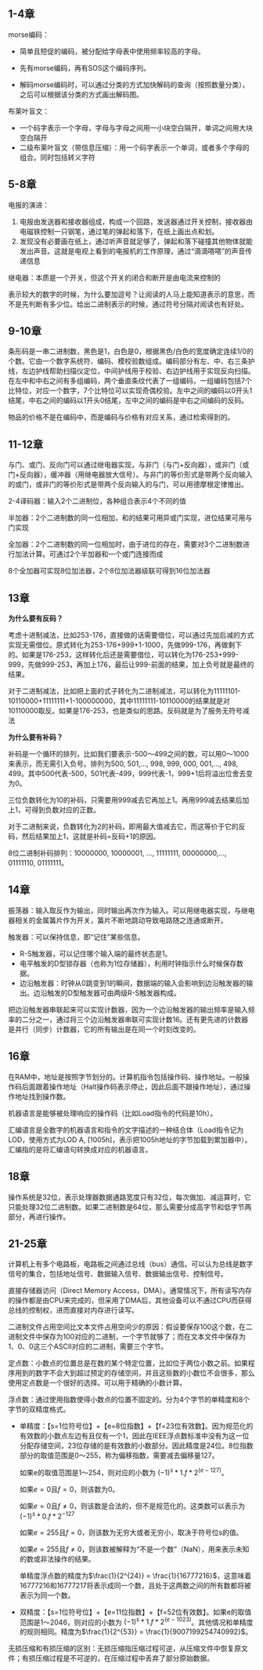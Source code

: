 ## 1-4章

morse编码：

- 简单且短促的编码，被分配给字母表中使用频率较高的字母。

- 先有morse编码，再有SOS这个编码序列。

- 解码morse编码时，可以通过分类的方式加快解码的查询（按照数量分类），之后可以根据该分类的方式画出解码图。

布莱叶盲文：

- 一个码字表示一个字母，字母与字母之间用一小块空白隔开，单词之间用大块空白隔开
- 二级布莱叶盲文（带信息压缩）：用一个码字表示一个单词，或者多个字母的组合。同时包括转义字符

## 5-8章

电报的演进：

1. 电报由发送器和接收器组成，构成一个回路，发送器通过开关控制，接收器由电磁铁控制一只钢笔，通过笔的弹起和落下，在纸上画出点和划。
2. 发现没有必要画在纸上，通过听声音就足够了，弹起和落下碰撞其他物体就能发出声音。这就是电视上看到的电报机的工作原理，通过“滴滴嗒嗒”的声音传递信息

继电器：本质是一个开关，但这个开关的闭合和断开是由电流来控制的

表示较大的数字的时候，为什么要加逗号？让阅读的人马上能知道表示的意思，而不是先判断有多少位。给出二进制表示的时候，通过符号分隔对阅读也有好处。

## 9-10章

条形码是一串二进制数，黑色是1，白色是0，根据黑色/白色的宽度确定连续1/0的个数。它由一个数字系统符、编码、模校验数组成。编码部分有左、中、右三条护线，左边护线帮助扫描仪定位，中间护线用于校验、右边护线用于实现反向扫描。在左中和中右之间有多组编码，两个垂直条纹代表了一组编码，一组编码包括7个比特位，对应一个数字，7个比特位可以实现奇偶校验。左中之间的编码以0开头1结尾，中右之间的编码以1开头0结尾，左中之间的编码是中右之间编码的反码。

物品的价格不是在编码中，而是编码与价格有对应关系，通过检索得到的。

## 11-12章

与门、或门、反向门可以通过继电器实现，与非门（与门+反向器），或非门（或门+反向器），缓冲器（用继电器放大信号）。与非门的等价形式是带两个反向输入的或门，或非门的等价形式是带两个反向输入的与门，可以用德摩根定律推出。

2-4译码器：输入2个二进制位，各种组合表示4个不同的值

半加器：2个二进制数的同一位相加，和的结果可用异或门实现，进位结果可用与门实现

全加器：2个二进制数的同一位相加时，由于进位的存在，需要对3个二进制数进行加法计算。可通过2个半加器和一个或门连接而成

8个全加器可实现8位加法器，2个8位加法器级联可得到16位加法器

## 13章

**为什么要有反码？**

考虑十进制减法，比如253-176，直接做的话需要借位，可以通过先加后减的方式实现无需借位。原式转化为253-176+999+1-1000，先做999-176，再做剩下的。如果是176-253，这样转化后还是需要借位，可以转化为176-253+999-999，先做999-253，再加上176，最后让999-前面的结果，加上负号就是最终的结果。

对于二进制减法，比如把上面的式子转化为二进制减法，可以转化为11111101-10110000+11111111+1-100000000，其中11111111-10110000的结果就是对10110000取反。如果是176-253，也是类似的思路。反码就是为了服务无符号减法

**为什么要有补码？**

补码是一个循环的排列，比如我们要表示-500～499之间的数，可以用0～1000来表示，而无需引入负号。排列为500, 501,..., 998, 999, 000, 001,..., 498, 499。其中500代表-500，501代表-499，999代表-1，999+1后将溢出位舍去变为0。

三位负数转化为10的补码，只需要用999减去它再加上1。再用999减去结果后加上1，可得到负数对应的正数。

对于二进制来说，负数转化为2的补码，即用最大值减去它，而这等价于它的反码，然后结果加上1，这就是补码=反码+1的原因。

8位二进制补码排列：10000000, 10000001, ..., 11111111, 00000000,..., 01111110, 01111111。

## 14章

振荡器：输入取反作为输出，同时输出再次作为输入。可以用继电器实现，与继电器相关的金属簧片作为开关，簧片不断地跳动导致电路随之连通或断开。

触发器：可以保持信息，即“记住”某些信息。

- R-S触发器，可以记住哪个输入端的最终状态是1。
- 电平触发的D型锁存器（也称为1位存储器），利用时钟指示什么时候保存数据。
- 边沿触发器：时钟从0跳变到1的瞬间，数据端的输入会影响到边沿触发器的输出。边沿触发的D型触发器可由两级R-S触发器构成。

把边沿触发器串联起来可以实现计数器，因为一个边沿触发器的输出频率是输入频率的二分之一，通过将三个边沿触发器串联可实现计数16。还有更先进的计数器是并行（同步）计数器，它的所有输出是在同一个时刻改变的。

## 16章

在RAM中，地址是按照字节划分的。计算机指令包括操作码、操作地址。一般操作码后面跟着操作地址（Halt操作码表示停止，因此后面不跟操作地址），通过操作地址找到操作数。

机器语言是能够被处理响应的操作码（比如Load指令的代码是10h）。

汇编语言是全数字的机器语言和指令的文字描述的一种结合体（Load指令记为LOD，使用方式为LOD A,  \[1005h\]，表示把1005h地址的字节加载到累加器中）。汇编指的是将汇编语句转换成对应的机器语言。

## 18章

操作系统是32位，表示处理器数据通路宽度只有32位，每次做加、减运算时，它只能处理32位二进制数。如果二进制数是64位，那么需要分成高字节和低字节两部分，再进行操作。

## 21-25章

计算机上有多个电路板，电路板之间通过总线（bus）通信。可以认为总线是数字信号的集合，包括地址信号、数据输入信号、数据输出信号、控制信号。

直接存储器访问（Direct Memory Access，DMA）。通常情况下，所有读写内存的操作都是由CPU来完成的，但采用了DMA后，其他设备可以不通过CPU而获得总线的控制权，进而直接对内存进行读写。

二进制文件占用空间比文本文件占用空间少的原因：假设要保存100这个数，在二进制文件中保存为100对应的二进制，一个字节就够了；而在文本文件中保存为1、0、0这三个ASCII对应的二进制，需要三个字节。

定点数：小数点的位置总是在数的某个特定位置，比如位于两位小数之前。如果程序用到的数字不会大到超过预定的存储空间，并且这些数的小数位不会很多，那么使用定点数是一个很好的选择。可以用于精确的小数计算。

浮点数：通过使用指数使得小数点的位置不固定的。分为4个字节的单精度和8个字节的双精度格式。

- 单精度：【s=1位符号位】+【e=8位指数】+【f=23位有效数】。因为规范化的有效数的小数点左边有且仅有一个1，因此在IEEE浮点数标准中没有为这一位分配存储空间，23位存储的是有效数的小数部分。因此精度是24位。8位指数部分的取值范围是0～255，称为偏移指数，需要减去偏移量127。

  如果e的取值范围是1～254，则对应的小数为 $(-1)^s * 1.f * 2^{(e-127)}$。

  如果$e=0$且$f=0$，则该数为0。

  如果$e=0$且$f\neq0$，则该数是合法的，但不是规范化的。这类数可以表示为$(-1)^s * 0.f * 2^{-127}$

  如果$e=255$且$f=0$，则该数为无穷大或者无穷小，取决于符号位s的值。

  如果$e=255$且$f\neq0$，则该数被解释为“不是一个数”（NaN），用来表示未知的数或非法操作的结果。

  单精度浮点数的精度为$\frac{1}{2^{24}} = \frac{1}{16777216}$，这意味着16777216和16777217将表示成同一个数，且处于这两数之间的所有数都将被表示为同一个数。

- 双精度：【s=1位符号位】+【e=11位指数】+【f=52位有效数】。如果e的取值范围是1～2046，则对应的小数为 $(-1)^s * 1.f * 2^{(e-1023)}$。其他情况和单精度的规则相同。精度为$\frac{1}{2^{53}} = \frac{1}{9007199254740992}$。

无损压缩和有损压缩的区别：无损压缩指压缩过程可逆，从压缩文件中恢复原文件；有损压缩过程是不可逆的，在压缩过程中丢弃了部分原始数据。